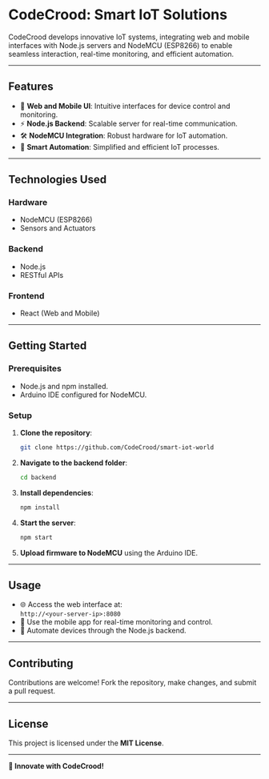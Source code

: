 
# **CodeCrood: Smart IoT Solutions**

CodeCrood develops innovative IoT systems, integrating web and mobile interfaces with Node.js servers and NodeMCU (ESP8266) to enable seamless interaction, real-time monitoring, and efficient automation.

---

## **Features**
- 🔗 **Web and Mobile UI**: Intuitive interfaces for device control and monitoring.  
- ⚡ **Node.js Backend**: Scalable server for real-time communication.  
- 🛠️ **NodeMCU Integration**: Robust hardware for IoT automation.  
- 🤖 **Smart Automation**: Simplified and efficient IoT processes.

---

## **Technologies Used**
### **Hardware**
- NodeMCU (ESP8266)
- Sensors and Actuators  

### **Backend**
- Node.js  
- RESTful APIs  

### **Frontend**
- React (Web and Mobile)

---

## **Getting Started**

### **Prerequisites**
- Node.js and npm installed.
- Arduino IDE configured for NodeMCU.

### **Setup**
1. **Clone the repository**:  
   ```bash
   git clone https://github.com/CodeCrood/smart-iot-world
   ```
2. **Navigate to the backend folder**:  
   ```bash
   cd backend
   ```
3. **Install dependencies**:  
   ```bash
   npm install
   ```
4. **Start the server**:  
   ```bash
   npm start
   ```
5. **Upload firmware to NodeMCU** using the Arduino IDE.

---

## **Usage**
- 🌐 Access the web interface at:  
  `http://<your-server-ip>:8080`  
- 📱 Use the mobile app for real-time monitoring and control.  
- 🔧 Automate devices through the Node.js backend.

---

## **Contributing**
Contributions are welcome! Fork the repository, make changes, and submit a pull request.

---

## **License**
This project is licensed under the **MIT License**.

---  

**🚀 Innovate with CodeCrood!**
